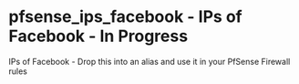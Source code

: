 # pfsense_ips_facebook - IPs of Facebook - In Progress
IPs of Facebook - Drop this into an alias and use it in your PfSense Firewall rules
